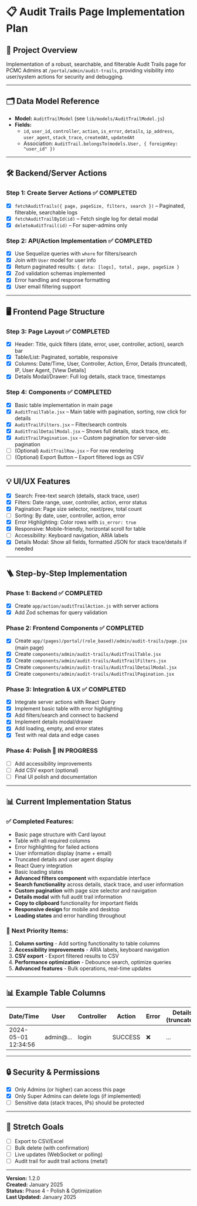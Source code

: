 # 📋 Audit Trails Page Implementation Plan

## 🎯 **Project Overview**

Implementation of a robust, searchable, and filterable Audit Trails page for PCMC Admins at `/portal/admin/audit-trails`, providing visibility into user/system actions for security and debugging.

---

## 🗂️ **Data Model Reference**

-   **Model:** `AuditTrailModel` (see `lib/models/AuditTrailModel.js`)
-   **Fields:**
    -   `id`, `user_id`, `controller`, `action`, `is_error`, `details`, `ip_address`, `user_agent`, `stack_trace`, `createdAt`, `updatedAt`
    -   Association: `AuditTrail.belongsTo(models.User, { foreignKey: "user_id" })`

---

## 🛠️ **Backend/Server Actions**

### **Step 1: Create Server Actions** ✅ **COMPLETED**

-   [x] `fetchAuditTrails({ page, pageSize, filters, search })` – Paginated, filterable, searchable logs
-   [x] `fetchAuditTrailById(id)` – Fetch single log for detail modal
-   [x] `deleteAuditTrail(id)` – For super-admins only

### **Step 2: API/Action Implementation** ✅ **COMPLETED**

-   [x] Use Sequelize queries with `where` for filters/search
-   [x] Join with `User` model for user info
-   [x] Return paginated results: `{ data: [logs], total, page, pageSize }`
-   [x] Zod validation schemas implemented
-   [x] Error handling and response formatting
-   [x] User email filtering support

---

## 🖥️ **Frontend Page Structure**

### **Step 3: Page Layout** ✅ **COMPLETED**

-   [x] Header: Title, quick filters (date, error, user, controller, action), search bar
-   [x] Table/List: Paginated, sortable, responsive
-   [x] Columns: Date/Time, User, Controller, Action, Error, Details (truncated), IP, User Agent, [View Details]
-   [x] Details Modal/Drawer: Full log details, stack trace, timestamps

### **Step 4: Components** ✅ **COMPLETED**

-   [x] Basic table implementation in main page
-   [x] `AuditTrailTable.jsx` – Main table with pagination, sorting, row click for details
-   [x] `AuditTrailFilters.jsx` – Filter/search controls
-   [x] `AuditTrailDetailModal.jsx` – Shows full details, stack trace, etc.
-   [x] `AuditTrailPagination.jsx` – Custom pagination for server-side pagination
-   [ ] (Optional) `AuditTrailRow.jsx` – For row rendering
-   [ ] (Optional) Export Button – Export filtered logs as CSV

---

## 💡 **UI/UX Features**

-   [x] Search: Free-text search (details, stack trace, user)
-   [x] Filters: Date range, user, controller, action, error status
-   [x] Pagination: Page size selector, next/prev, total count
-   [ ] Sorting: By date, user, controller, action, error
-   [x] Error Highlighting: Color rows with `is_error: true`
-   [x] Responsive: Mobile-friendly, horizontal scroll for table
-   [ ] Accessibility: Keyboard navigation, ARIA labels
-   [x] Details Modal: Show all fields, formatted JSON for stack trace/details if needed

---

## 🪜 **Step-by-Step Implementation**

### **Phase 1: Backend** ✅ **COMPLETED**

-   [x] Create `app/action/auditTrailAction.js` with server actions
-   [x] Add Zod schemas for query validation

### **Phase 2: Frontend Components** ✅ **COMPLETED**

-   [x] Create `app/(pages)/portal/(role_based)/admin/audit-trails/page.jsx` (main page)
-   [x] Create `components/admin/audit-trails/AuditTrailTable.jsx`
-   [x] Create `components/admin/audit-trails/AuditTrailFilters.jsx`
-   [x] Create `components/admin/audit-trails/AuditTrailDetailModal.jsx`
-   [x] Create `components/admin/audit-trails/AuditTrailPagination.jsx`

### **Phase 3: Integration & UX** ✅ **COMPLETED**

-   [x] Integrate server actions with React Query
-   [x] Implement basic table with error highlighting
-   [x] Add filters/search and connect to backend
-   [x] Implement details modal/drawer
-   [x] Add loading, empty, and error states
-   [x] Test with real data and edge cases

### **Phase 4: Polish** 🔄 **IN PROGRESS**

-   [ ] Add accessibility improvements
-   [ ] Add CSV export (optional)
-   [ ] Final UI polish and documentation

---

## 📊 **Current Implementation Status**

### ✅ **Completed Features:**

-   Basic page structure with Card layout
-   Table with all required columns
-   Error highlighting for failed actions
-   User information display (name + email)
-   Truncated details and user agent display
-   React Query integration
-   Basic loading states
-   **Advanced filters component** with expandable interface
-   **Search functionality** across details, stack trace, and user information
-   **Custom pagination** with page size selector and navigation
-   **Details modal** with full audit trail information
-   **Copy to clipboard** functionality for important fields
-   **Responsive design** for mobile and desktop
-   **Loading states** and error handling throughout

### 🔄 **Next Priority Items:**

1. **Column sorting** - Add sorting functionality to table columns
2. **Accessibility improvements** - ARIA labels, keyboard navigation
3. **CSV export** - Export filtered results to CSV
4. **Performance optimization** - Debounce search, optimize queries
5. **Advanced features** - Bulk operations, real-time updates

---

## 📊 **Example Table Columns**

| Date/Time           | User      | Controller | Action  | Error | Details (truncated) | IP Address  | User Agent (truncated) | [View] |
| ------------------- | --------- | ---------- | ------- | ----- | ------------------- | ----------- | ---------------------- | ------ |
| 2024-05-01 12:34:56 | admin@... | login      | SUCCESS | ❌    | ...                 | 192.168.1.1 | Chrome/120...          | 🔍     |

---

## 🔒 **Security & Permissions**

-   [x] Only Admins (or higher) can access this page
-   [x] Only Super Admins can delete logs (if implemented)
-   [ ] Sensitive data (stack traces, IPs) should be protected

---

## 🚀 **Stretch Goals**

-   [ ] Export to CSV/Excel
-   [ ] Bulk delete (with confirmation)
-   [ ] Live updates (WebSocket or polling)
-   [ ] Audit trail for audit trail actions (meta!)

---

**Version:** 1.2.0  
**Created:** January 2025  
**Status:** Phase 4 - Polish & Optimization  
**Last Updated:** January 2025
